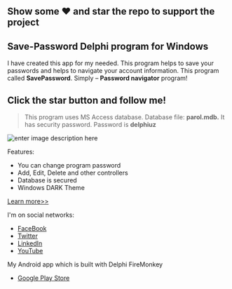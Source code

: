 ## Show some :heart: and star the repo to support the project

## Save-Password Delphi program for Windows

I have created this app for my needed. This program helps to save your passwords and helps to navigate your account information. This program called **SavePassword**. Simply – **Password navigator** program!

## Click the star button and follow me!

> This program uses MS Access database. Database file: **parol.mdb.** It
> has security password. Password is **delphiuz**

![enter image description here](https://i1.wp.com/delphi.uz/wp-content/uploads/2017/01/second-delphiuz-delphi-program-savepassword.jpg?ssl=1)

Features:
-   You can change program password
-   Add, Edit, Delete and other controllers
-   Database is secured
-   Windows DARK Theme

[Learn more>>](https://delphi.uz/2017/01/13/delphi-open-source-codes/open-source-save-password-delphi-program-windows-desktop/)

I'm on social networks:
- [FaceBook](https://www.facebook.com/wwwdelphiuz/)
- [Twitter](https://twitter.com/MuminjonGuru)
- [LinkedIn](https://www.linkedin.com/in/muminjon-abduraimov/)
- [YouTube](https://youtube.com/MuminjonAbduraimov)

My Android app which is built with Delphi FireMonkey
- [Google Play Store](https://play.google.com/store/apps/details?id=com.delphiapplications.delphiexamples)
